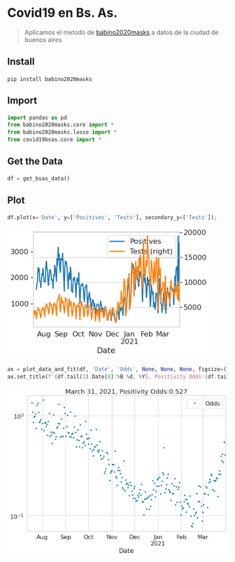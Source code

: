 # Covid19 en Bs. As.
> Aplicamos el metodo de <a href='https://github.com/ababino/babino2020masks'>babino2020masks</a> a datos de la ciudad de buenos aires


## Install

`pip install babino2020masks`

## Import

```python
import pandas as pd
from babino2020masks.core import *
from babino2020masks.lasso import *
from covid19bsas.core import *
```

## Get the Data

```python
df = get_bsas_data()
```

## Plot

```python
df.plot(x='Date', y=['Positives', 'Tests'], secondary_y=['Tests']);
```


![png](docs/images/output_7_0.png)


```python
ax = plot_data_and_fit(df, 'Date', 'Odds', None, None, None, figsize=(10, 7))
ax.set_title(f'{df.tail(1).Date[0]:%B %d, %Y}, Positivity Odds:{df.tail(1).Odds.values[0]:2.3}');
```


![png](docs/images/output_8_0.png)


